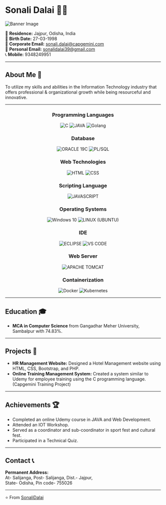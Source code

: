 # Sonali Dalai 👩‍💻

![Banner Image](<Link to a banner image if you have one>)

📍 **Residence:** Jajpur, Odisha, India  
🎂 **Birth Date:** 27-03-1998  
📧 **Corporate Email:** [sonali.dalai@capgemini.com](mailto:sonali.dalai@capgemini.com)  
📧 **Personal Email:** [sonalidalai39@gmail.com](mailto:sonalidalai39@gmail.com)  
📞 **Mobile:** 9348249951  

---

## About Me 🚀

To utilize my skills and abilities in the Information Technology industry that offers professional & organizational growth while being resourceful and innovative.

---

<h3 align="center">Programming Languages</h3>
<p align="center">
  <img src="<Link to C badge from shields.io>" alt="C" />
  <img src="<Link to JAVA badge from shields.io>" alt="JAVA" />
  <img src="<Link to Golang badge from shields.io>" alt="Golang" />
</p>

<h3 align="center">Database</h3>
<p align="center">
  <img src="<Link to ORACLE 19C badge from shields.io>" alt="ORACLE 19C" />
  <img src="<Link to PL/SQL badge from shields.io>" alt="PL/SQL" />
</p>

<h3 align="center">Web Technologies</h3>
<p align="center">
  <img src="<Link to HTML badge from shields.io>" alt="HTML" />
  <img src="<Link to CSS badge from shields.io>" alt="CSS" />
</p>

<h3 align="center">Scripting Language</h3>
<p align="center">
  <img src="<Link to JAVASCRIPT badge from shields.io>" alt="JAVASCRIPT" />
</p>

<h3 align="center">Operating Systems</h3>
<p align="center">
  <img src="<Link to Windows 10 badge from shields.io>" alt="Windows 10" />
  <img src="<Link to LINUX (UBUNTU) badge from shields.io>" alt="LINUX (UBUNTU)" />
</p>

<h3 align="center">IDE</h3>
<p align="center">
  <img src="<Link to ECLIPSE badge from shields.io>" alt="ECLIPSE" />
  <img src="<Link to VS CODE badge from shields.io>" alt="VS CODE" />
</p>

<h3 align="center">Web Server</h3>
<p align="center">
  <img src="<Link to APACHE TOMCAT badge from shields.io>" alt="APACHE TOMCAT" />
</p>

<h3 align="center">Containerization</h3>
<p align="center">
  <img src="<Link to Docker badge from shields.io>" alt="Docker" />
  <img src="<Link to Kubernetes badge from shields.io>" alt="Kubernetes" />
</p>

---

## Education 🎓

- **MCA in Computer Science** from Gangadhar Meher University, Sambalpur with 74.83%.

---

## Projects 📂

- **HR Management Website:** Designed a Hotel Management website using HTML, CSS, Bootstrap, and PHP.
- **Online Training Management System:** Created a system similar to Udemy for employee training using the C programming language. (Capgemini Training Project)

---

## Achievements 🏆

- Completed an online Udemy course in JAVA and Web Development.
- Attended an IOT Workshop.
- Served as a coordinator and sub-coordinator in sport fest and cultural fest.
- Participated in a Technical Quiz.

---

## Contact 📞

**Permanent Address:**  
At- Salijanga, Post- Salijanga, Dist.- Jajpur,  
State- Odisha, Pin code- 755026

---

⭐️ From [SonaliDalai](https://github.com/sonali-dalai)

